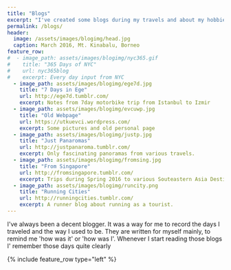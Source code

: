 ```yaml
---
title: "Blogs"
excerpt: "I've created some blogs during my travels and about my hobbies."
permalink: /blogs/
header:
  image: /assets/images/blogimg/head.jpg
  caption: March 2016, Mt. Kinabalu, Borneo
feature_row:
#  - image_path: assets/images/blogimg/nyc365.gif
#    title: "365 Days of NYC"
#    url: nyc365blog
#    excerpt: Every day input from NYC
  - image_path: assets/images/blogimg/ege7d.jpg
    title: "7 Days in Ege"
    url: http://ege7d.tumblr.com/
    excerpt: Notes from 7day motorbike trip from Istanbul to Izmir
  - image_path: assets/images/blogimg/evcuwp.jpg
    title: "Old Webpage"
    url: https://utkuevci.wordpress.com/
    excerpt: Some pictures and old personal page
  - image_path: assets/images/blogimg/justp.jpg
    title: "Just Panaromas"
    url: http://justpanaroma.tumblr.com/
    excerpt: Only fascinating panoramas from various travels.
  - image_path: assets/images/blogimg/fromsing.jpg
    title: "From Singapore"
    url: http://fromsingapore.tumblr.com/
    excerpt: Trips during Spring 2016 to various Souteastern Asia Destinations
  - image_path: assets/images/blogimg/runcity.png
    title: "Running Cities"
    url: http://runningcities.tumblr.com/
    excerpt: A runner blog about running as a tourist.
---
```


I've always been a decent blogger. It was a way for me to record the days I traveled and the way I used to be. They are written for myself mainly, to remind me 'how was it' or 'how was I'. Whenever I start reading those blogs I' remember those days quite clearly

{% include feature_row type="left" %}
